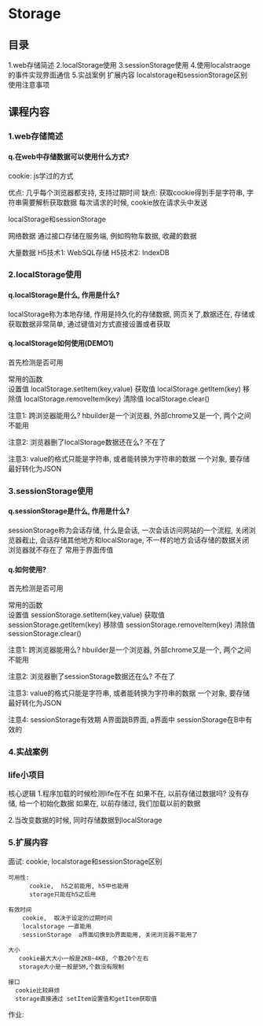 # Storage

## 目录
1.web存储简述
2.localStorage使用
3.sessionStorage使用
4.使用localstraoge的事件实现界面通信
5.实战案例
扩展内容
    localstorage和sessionStorage区别
    使用注意事项
    
    
## 课程内容
### 1.web存储简述

####  q.在web中存储数据可以使用什么方式?

cookie: js学过的方式

  优点: 几乎每个浏览器都支持, 支持过期时间
  缺点: 获取cookie得到手是字符串, 字符串需要解析获取数据
          每次请求的时候, cookie放在请求头中发送
          
localStorage和sessionStorage


网络数据
  通过接口存储在服务端, 例如购物车数据, 收藏的数据
  
大量数据
  H5技术1:  WebSQL存储
  H5技术2:  IndexDB



### 2.localStorage使用

#### q.localStorage是什么, 作用是什么?

localStorage称为本地存储, 作用是持久化的存储数据, 网页关了,数据还在, 存储或获取数据非常简单, 通过键值对方式直接设置或者获取


#### q.localStorage如何使用(DEMO1)

首先检测是否可用

常用的函数   
设置值 localStorage.setItem(key,value)
获取值 localStorage.getItem(key)
移除值 localStorage.removeItem(key)
清除值 localStorage.clear()


注意1:  跨浏览器能用么?
hbuilder是一个浏览器, 外部chrome又是一个, 两个之间不能用

注意2: 浏览器删了localStorage数据还在么?
不在了

注意3: value的格式只能是字符串, 或者能转换为字符串的数据
一个对象, 要存储最好转化为JSON


### 3.sessionStorage使用

#### q.sessionStorage是什么, 作用是什么?

sessionStorage称为会话存储, 什么是会话, 一次会话访问网站的一个流程, 关闭浏览器截止,
会话存储其他地方和localStorage, 不一样的地方会话存储的数据关闭浏览器就不存在了
常用于界面传值

#### q.如何使用?

首先检测是否可用

常用的函数   
设置值 sessionStorage.setItem(key,value)
获取值 sessionStorage.getItem(key)
移除值 sessionStorage.removeItem(key)
清除值 sessionStorage.clear()

注意1:  跨浏览器能用么?
hbuilder是一个浏览器, 外部chrome又是一个, 两个之间不能用

注意2: 浏览器删了sessionStorage数据还在么?
不在了

注意3: value的格式只能是字符串, 或者能转换为字符串的数据
一个对象, 要存储最好转化为JSON

注意4: sessionStorage有效期
  A界面跳B界面,  a界面中 sessionStorage在B中有效的

### 4.实战案例

### life小项目

核心逻辑
  1.程序加载的时候检测life在不在
      如果不在, 以前存储过数据吗?  没有存储, 给一个初始化数据
      如果在, 以前存储过,  我们加载以前的数据
      
  2.当改变数据的时候, 同时存储数据到localStorage



### 5.扩展内容
  
面试: cookie, localstorage和sessionStorage区别
    
    可用性: 
          cookie,  h5之前能用, h5中也能用
          storage只能在h5之后用
          
    有效时间
        cookie,  取决于设定的过期时间
        localstorage 一直能用
        sessionStorage  a界面切换到b界面能用, 关闭浏览器不能用了
        
    大小
       cookie最大大小一般是2KB~4KB, 个数20个左右
       storage大小是一般是5M,个数没有限制
       
    接口
      cookie比较麻烦
      storage直接通过 setItem设置值和getItem获取值
    
作业:
  